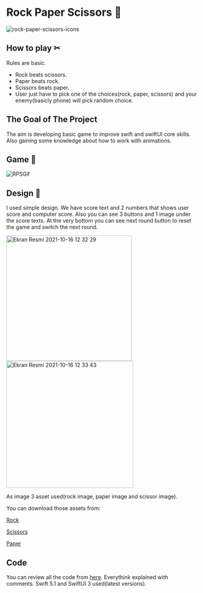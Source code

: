 # Rock Paper Scissors 🤘
![rock-paper-scissors-icons](https://user-images.githubusercontent.com/87194129/137582401-370c6400-3894-4703-bb0a-b6ed1262264a.jpeg)

## How to play ✂
 Rules are basic.
- Rock beats scissors.
- Paper beats rock.
- Scissors beats paper.
- User just have to pick one of the choices(rock, paper, scissors) and your enemy(basicly phone) will pick random choice.

## The Goal of The Project
The aim is developing basic game to improve swift and swiftUI core skills. Also gaining some knowledge about how to work with animations.

## Game 🎲

![RPSGif](https://user-images.githubusercontent.com/87194129/137584262-53f8594c-0b5b-4270-a105-f2a5a9ef0ad1.gif)

## Design 📱
I used simple design. We have score text and 2 numbers that shows user score and computer score. Also you can see 3 buttons and 1 image under the score texts. At the very bottom you can see next round button to reset the game and switch the next round. 

<img width="331" alt="Ekran Resmi 2021-10-16 12 32 29" src="https://user-images.githubusercontent.com/87194129/137583534-b7a2f86f-8569-4224-a596-15edc78fa42a.png">             <img width="335" alt="Ekran Resmi 2021-10-16 12 33 43" src="https://user-images.githubusercontent.com/87194129/137583539-88c3ccf7-fc4c-43ea-a716-a08bb9b311dd.png">

As image 3 asset used(rock image, paper image and scissor image).

You can download those assets from:

[Rock](https://github.com/alpsudilbilir/Rock-Paper-Scissors-SwiftUI/raw/master/Rock-Paper-Scissors/Assets.xcassets/rock.imageset/rock.png)

[Scissors](https://github.com/alpsudilbilir/Rock-Paper-Scissors-SwiftUI/raw/master/Rock-Paper-Scissors/Assets.xcassets/scissors.imageset/scissors.png)

[Paper](https://github.com/alpsudilbilir/Rock-Paper-Scissors-SwiftUI/raw/master/Rock-Paper-Scissors/Assets.xcassets/paper.imageset/paper.png)

## Code
You can review all the code from [here](https://github.com/alpsudilbilir/Rock-Paper-Scissors-SwiftUI/blob/master/Rock-Paper-Scissors/ContentView.swift). 
Everythink explained with comments. Swift 5.1 and SwiftUI 3 used(latest versions).



